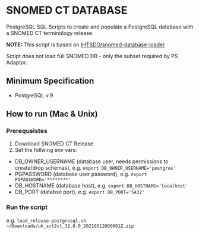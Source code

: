 # SNOMED CT DATABASE

PostgreSQL SQL Scripts to create and populate a PostgreSQL database with a SNOMED CT terminology release.

**NOTE:** This script is based on [IHTSDO/snomed-database-loader](https://github.com/IHTSDO/snomed-database-loader/tree/master/PostgreSQL)

Script does not load full SNOMED DB - only the subset required by PS Adaptor.

## Minimum Specification

- PostgreSQL v.9

## How to run (Mac & Unix)

### Prerequsistes
1. Download SNOMED CT Release 
2. Set the follwing env vars:
- DB_OWNER_USERNAME (database user, needs permissions to create/drop schemas), e.g. `export DB_OWNER_USERNAME='postgres'`
- PGPASSWORD (database user password), e.g. `export PGPASSWORD='********'`
- DB_HOSTNAME (database host), e.g. `export DB_HOSTNAME='localhost'`
- DB_PORT (databse port), e.g. `export DB_PORT='5432'`

### Run the script
e.g. `load_release-postgresql.sh ~/Downloads/uk_sct2cl_32.0.0_20210512000001Z.zip`

